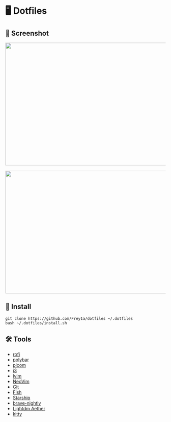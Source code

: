 # 🖥 Dotfiles

## 📸 Screenshot

<img display="flex" align-item ="center" width="683px" height="384px" src="https://github.com/Frey1a/dotfiles/blob/main/image/Screenshot/Main.jpg?raw=true">
</br>
</br>
<img display="flex" align-item ="center" width="683px" height="384px" src="https://github.com/Frey1a/dotfiles/blob/main/image/Screenshot/srcNeovim.jpg?raw=true">
</br>

## 🚀 Install
```
git clone https://github.com/Frey1a/dotfiles ~/.dotfiles
bash ~/.dotfiles/install.sh
```
## 🛠️ Tools
- [rofi](https://github.com/davatorium/rofi)
- [polybar](https://github.com/polybar/polybar)
- [picom](https://github.com/yshui/picom)
- [i3](https://i3wm.org/)
- [lvim](https://www.lunarvim.org/)
- [NeoVim](https://neovim.io/)
- [Git](https://git-scm.com/)
- [Fish](https://fishshell.com/)
- [Starship](https://starship.rs/)
- [brave-nightly](https://brave.com/download-nightly/)
- [Lightdm Aether](https://github.com/NoiSek/Aether) 
- [kitty](https://wiki.archlinux.org/title/Kitty)

